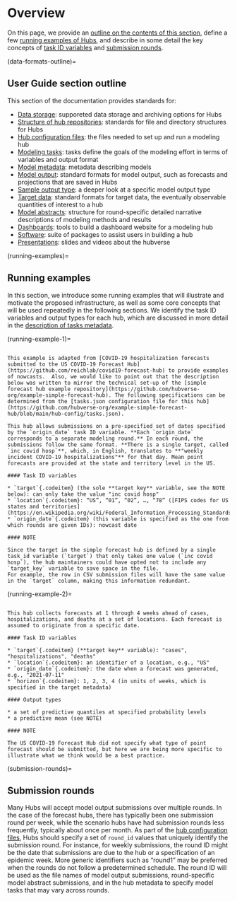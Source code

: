 # Overview

On this page, we provide an [outline on the contents of this section](#data-formats-outline), define a few [running examples of Hubs](#running-examples), and describe in some detail the key concepts of [task ID variables](#task-id-vars) and [submission rounds](#submission-rounds).

(data-formats-outline)=
## User Guide section outline
This section of the documentation provides standards for:

* [Data storage](#data-storage): supporeted data storage and archiving options for Hubs
* [Structure of hub repositories](#hub-structure): standards for file and directory structures for Hubs
* [Hub configuration files](#hub-config): the files needed to set up and run a modeling hub
* [Modeling tasks](#tasks): tasks define the goals of the modeling effort in terms of variables and output format
* [Model metadata](#model-metadata): metadata describing models
* [Model output](#model-output): standard formats for model output, such as forecasts and projections that are saved in Hubs
* [Sample output type](#sample-output-type): a deeper look at a specific model output type
* [Target data](#target-data): standard formats for target data, the eventually observable quantities of interest to a hub
* [Model abstracts](#model-abstracts): structure for round-specific detailed narrative descriptions of modeling methods and results
* [Dashboards](#dashboards): tools to build a dashboard website for a modeling hub
* [Software](#software): suite of packages to assist users in building a hub
* [Presentations](#presentations): slides and videos about the hubverse

(running-examples)=
## Running examples
In this section, we introduce some running examples that will illustrate and motivate the proposed infrastructure, as well as some core concepts that will be used repeatedly in the following sections. We identify the task ID variables and output types for each hub, which are discussed in more detail in the [description of tasks metadata](#tasks-metadata).


(running-example-1)=
```{admonition} Example 1: A simple forecast hub

This example is adapted from [COVID-19 hospitalization forecasts submitted to the US COVID-19 Forecast Hub](https://github.com/reichlab/covid19-forecast-hub) to provide examples of nowcasts.  Also, we would like to point out that the description below was written to mirror the technical set-up of the [simple forecast hub example repository](https://github.com/hubverse-org/example-simple-forecast-hub). The following specifications can be determined from the [tasks.json configuration file for this hub](https://github.com/hubverse-org/example-simple-forecast-hub/blob/main/hub-config/tasks.json).

This hub allows submissions on a pre-specified set of dates specified by the `origin_date` task ID variable. **Each `origin_date` corresponds to a separate modeling round.** In each round, the submissions follow the same format. **There is a single target, called `inc covid hosp`**, which, in English, translates to **"weekly incident COVID-19 hospitalizations"** for that day. Mean point forecasts are provided at the state and territory level in the US.

#### Task ID variables

* `target`{.codeitem} (the sole **target key** variable, see the NOTE below): can only take the value "inc covid hosp"
* `location`{.codeitem}: “US”, “01”, “02”, …, “78” ([FIPS codes for US states and territories](https://en.wikipedia.org/wiki/Federal_Information_Processing_Standards))
* `origin_date`{.codeitem} (this variable is specified as the one from which rounds are given IDs): nowcast date

#### NOTE

Since the target in the simple forecast hub is defined by a single task_id variable (`target`) that only takes one value (`inc covid hosp`), the hub maintainers could have opted not to include any `target_key` variable to save space in the file.
For example, the row in CSV submission files will have the same value in the `target` column, making this information redundant.
```

(running-example-2)=
```{admonition} Example 2: COVID-19 forecasts, adapted from the [US COVID-19 Forecast Hub](https://covid19forecasthub.org/)

This hub collects forecasts at 1 through 4 weeks ahead of cases, hospitalizations, and deaths at a set of locations. Each forecast is assumed to originate from a specific date.

#### Task ID variables

* `target`{.codeitem} (**target key** variable): "cases", "hospitalizations", "deaths"
* `location`{.codeitem}: an identifier of a location, e.g., "US"
* `origin_date`{.codeitem}: the date when a forecast was generated, e.g., "2021-07-11"
* `horizon`{.codeitem}: 1, 2, 3, 4 (in units of weeks, which is specified in the target metadata)

#### Output types

* a set of predictive quantiles at specified probability levels
* a predictive mean (see NOTE)

#### NOTE

The US COVID-19 Forecast Hub did not specify what type of point forecast should be submitted, but here we are being more specific to illustrate what we think would be a best practice.
```


(submission-rounds)=
## Submission rounds
Many Hubs will accept model output submissions over multiple rounds. In the case of the forecast hubs, there has typically been one submission round per week, while the scenario hubs have had submission rounds less frequently, typically about once per month. As part of the [hub configuration files](#hub-config), Hubs should specify a set of `round_id` values that uniquely identify the submission round. For instance, for weekly submissions, the round ID might be the date that submissions are due to the hub or a specification of an epidemic week. More generic identifiers such as “round1” may be preferred when the rounds do not follow a predetermined schedule. The round ID will be used as the file names of model output submissions, round-specific model abstract submissions, and in the hub metadata to specify model tasks that may vary across rounds.

